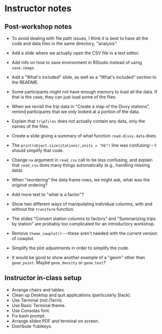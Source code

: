 # Instructor notes

## Post-workshop notes

+ To avoid dealing with file path issues, I think it is best to have
  all the code and data files in the same directory, "analysis". 

+ Add a slide where we actually open the CSV file in a text editor.

+ Add info on how to save environment in RStudio instead of using
`save.image`.

+ Add a "What's included" slide, as well as a "What's included"
  section to the README.

+ Some participants might not have enough memory to load all the
  data. If that is the case, they can just load some of the files.

+ When we revisit the trip data in "Create a map of the Divvy
  stations", remind participants that we only looked at a portion of
  the data.

+ Explain that `tripfiles` does not actually contain any data, only
  the names of the files.

+ Create a slide giving a summary of what function `read.divvy.data`
  does.

+ The `print(object.size(stations),units = "Kb")` line was
  confusing---I should simplify that code.

+ Change `na` argument in `read_csv` call to be less confusing, and
  explain that `read_csv` does many things automatically (e.g.,
  handling missing data)

+ When "reordering" the data frame rows, we might ask, what was the
  *original* ordering?

+ Add more text to "what is a factor"?

+ Show two different ways of manipulating individual columns, with and
  without the `transform` function.

+ The slides "Convert station columns to factors" and "Summarizing
  trips by station" are probably too complicated for an introductory
  workshop.

+ Remove `theme_cowplot()`---these aren't needed with the current
  version of cowplot.

+ Simplify the plot adjustments in order to simplify the code.

+ It would be good to show another example of a "geom" other than
  `geom_point`. Maybe `geom_density` or `geom_text`?

## Instructor in-class setup

+ Arrange chairs and tables.
+ Clean up Desktop and quit applications (particularly Slack).
+ Use Terminal (not iTerm).
+ Use Basic Terminal theme.
+ Use Consolas font.
+ Fix bash prompt.
+ Arrange slides PDF and terminal on screen.
+ Distribute Yubikeys.


